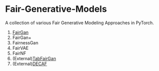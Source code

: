 # Fair-Generative-Models

A collection of various Fair Generative Modeling Approaches in PyTorch.

1. [FairGan](https://github.com/mohitsharma29/Fair-Generative-Models/tree/main/fairgan)
2. FairGan+
3. FairnessGan
4. FairVAE
5. FairNF
6. (External)[TabFairGan](https://github.com/amirarsalan90/TabFairGAN)
7. (External)[DECAF](https://github.com/vanderschaarlab/DECAF)